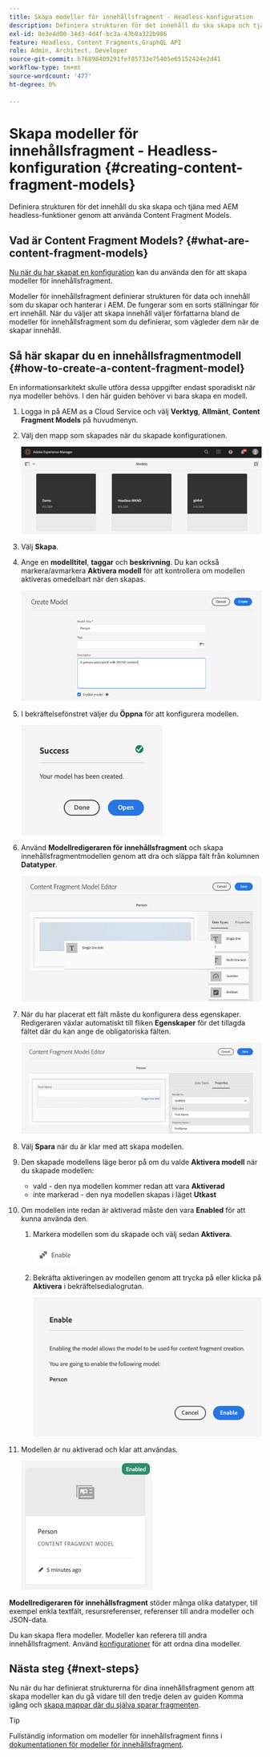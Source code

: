 ```yaml
---
title: Skapa modeller för innehållsfragment - Headless-konfiguration
description: Definiera strukturen för det innehåll du ska skapa och tjäna med AEM headless-funktioner genom att använda Content Fragment Models.
exl-id: 8e3e4d00-34d3-4d4f-bc3a-43b8a322b986
feature: Headless, Content Fragments,GraphQL API
role: Admin, Architect, Developer
source-git-commit: b76898409291fef85733e75405e65152424e2d41
workflow-type: tm+mt
source-wordcount: '477'
ht-degree: 0%

---
```


# Skapa modeller för innehållsfragment - Headless-konfiguration {#creating-content-fragment-models}

Definiera strukturen för det innehåll du ska skapa och tjäna med AEM headless-funktioner genom att använda Content Fragment Models.

## Vad är Content Fragment Models? {#what-are-content-fragment-models}

[Nu när du har skapat en konfiguration](create-configuration.md) kan du använda den för att skapa modeller för innehållsfragment.

Modeller för innehållsfragment definierar strukturen för data och innehåll som du skapar och hanterar i AEM. De fungerar som en sorts ställningar för ert innehåll. När du väljer att skapa innehåll väljer författarna bland de modeller för innehållsfragment som du definierar, som vägleder dem när de skapar innehåll.

## Så här skapar du en innehållsfragmentmodell {#how-to-create-a-content-fragment-model}

En informationsarkitekt skulle utföra dessa uppgifter endast sporadiskt när nya modeller behövs. I den här guiden behöver vi bara skapa en modell.

1. Logga in på AEM as a Cloud Service och välj **Verktyg**, **Allmänt**, **Content Fragment Models** på huvudmenyn.
1. Välj den mapp som skapades när du skapade konfigurationen.

   ![Modellmappen](../assets/models-folder.png)
1. Välj **Skapa**.
1. Ange en **modelltitel**, **taggar** och **beskrivning**. Du kan också markera/avmarkera **Aktivera modell** för att kontrollera om modellen aktiveras omedelbart när den skapas.

   ![Skapa en modell](../assets/models-create.png)
1. I bekräftelsefönstret väljer du **Öppna** för att konfigurera modellen.

   ![Bekräftelsefönstret](../assets/models-confirmation.png)
1. Använd **Modellredigeraren för innehållsfragment** och skapa innehållsfragmentmodellen genom att dra och släppa fält från kolumnen **Datatyper**.

   ![Dra och släpp fält](../assets/models-drag-and-drop.png)

1. När du har placerat ett fält måste du konfigurera dess egenskaper. Redigeraren växlar automatiskt till fliken **Egenskaper** för det tillagda fältet där du kan ange de obligatoriska fälten.

   ![Konfigurera egenskaper](../assets/models-configure-properties.png)

1. Välj **Spara** när du är klar med att skapa modellen.

1. Den skapade modellens läge beror på om du valde **Aktivera modell** när du skapade modellen:
   * vald - den nya modellen kommer redan att vara **Aktiverad**
   * inte markerad - den nya modellen skapas i läget **Utkast**

1. Om modellen inte redan är aktiverad måste den vara **Enabled** för att kunna använda den.
   1. Markera modellen som du skapade och välj sedan **Aktivera**.

      ![Aktivera modellen](../assets/models-enable.png)
   1. Bekräfta aktiveringen av modellen genom att trycka på eller klicka på **Aktivera** i bekräftelsedialogrutan.

      ![Aktivera bekräftelsedialogrutan](../assets/models-enabling.png)
1. Modellen är nu aktiverad och klar att användas.

   ![Modellen är aktiverad](../assets/models-enabled.png)

**Modellredigeraren för innehållsfragment** stöder många olika datatyper, till exempel enkla textfält, resursreferenser, referenser till andra modeller och JSON-data.

Du kan skapa flera modeller. Modeller kan referera till andra innehållsfragment. Använd [konfigurationer](create-configuration.md) för att ordna dina modeller.

## Nästa steg {#next-steps}

Nu när du har definierat strukturerna för dina innehållsfragment genom att skapa modeller kan du gå vidare till den tredje delen av guiden Komma igång och [skapa mappar där du själva sparar fragmenten](create-assets-folder.md).

>[!TIP]
>
>Fullständig information om modeller för innehållsfragment finns i [dokumentationen för modeller för innehållsfragment](/help/sites-cloud/administering/content-fragments/managing-content-fragment-models.md).
